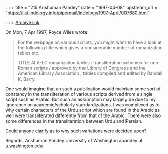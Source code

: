 +++
title = "215 Anshuman Pandey"
date = "1997-04-08"
upstream_url = "https://list.indology.info/pipermail/indology/1997-April/007680.html"

+++
[Archive link](https://list.indology.info/pipermail/indology/1997-April/007680.html)


On Mon, 7 Apr 1997, Royce Wiles wrote:

> For the webpage on various scripts, you might want to have a look at the 
> following title which gives a considerable number of romanization tables 
> etc.
> 
>  TITLE        ALA-LC romanization tables : transliteration schemes for non-
>                 Roman scripts / approved by the Library of Congress and the
>                 American Library Association ; tables compiled and edited by
>                 Randall K. Barry.

One would imagine that an such a publication would maintain some sort of
constancy in the transliteration of various scripts derived from a single
script such as Arabic. But such an assumption may largely be due to my 
ignorance on academic/scholarly standardizations. I was complexed as to
why certain characters of the Urdu script which are found in the Arabic as
well were transliterated differently from that of the Arabic. There were
also some differences in the transliteration between Urdu and Persian.

Could anyone clarify as to why such variations were decided upon?

Regards,
Anshuman Pandey
University of Washington
apandey at u.washington.edu






